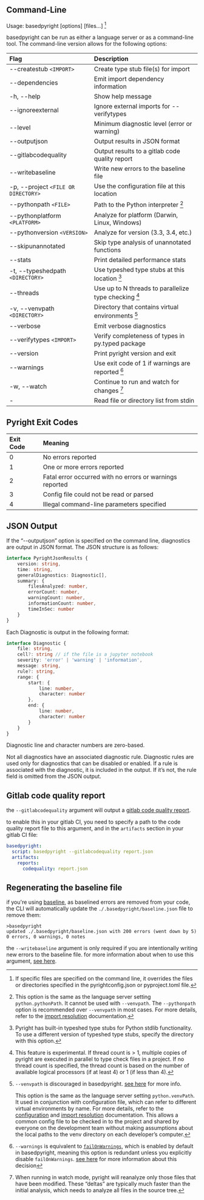 ## Command-Line

Usage: basedpyright [options] [files...] [^1]

basedpyright can be run as either a language server or as a command-line tool. The command-line version allows for the following options:

| Flag                               | Description                                           |
| :--------------------------------- | :---------------------------------------------------  |
| --createstub `<IMPORT>`                 | Create type stub file(s) for import                  |
| --dependencies                          | Emit import dependency information                   |
| -h, --help                              | Show help message                                    |
| --ignoreexternal                        | Ignore external imports for --verifytypes            |
| --level <LEVEL>                         | Minimum diagnostic level (error or warning)          |
| --outputjson                            | Output results in JSON format                        |
| --gitlabcodequality                     | Output results to a gitlab code quality report       |
| --writebaseline                         | Write new errors to the baseline file                |
| -p, --project `<FILE OR DIRECTORY>`     | Use the configuration file at this location          |
| --pythonpath `<FILE>`                   | Path to the Python interpreter [^2]                  |
| --pythonplatform `<PLATFORM>`           | Analyze for platform (Darwin, Linux, Windows)        |
| --pythonversion `<VERSION>`             | Analyze for version (3.3, 3.4, etc.)                 |
| --skipunannotated                       | Skip type analysis of unannotated functions          |
| --stats                                 | Print detailed performance stats                     |
| -t, --typeshedpath `<DIRECTORY>`        | Use typeshed type stubs at this location [^3]        |
| --threads <optional N>                  | Use up to N threads to parallelize type checking [^4]|
| -v, --venvpath `<DIRECTORY>`            | Directory that contains virtual environments [^5]    |
| --verbose                               | Emit verbose diagnostics                             |
| --verifytypes `<IMPORT>`                | Verify completeness of types in py.typed package     |
| --version                               | Print pyright version and exit                       |
| --warnings                              | Use exit code of 1 if warnings are reported [^6]     |
| -w, --watch                             | Continue to run and watch for changes [^7]           |
| -                                       | Read file or directory list from stdin               |

[^1]: If specific files are specified on the command line, it overrides the files or directories specified in the pyrightconfig.json or pyproject.toml file.

[^2]: This option is the same as the language server setting `python.pythonPath`. It cannot be used with `--venvpath`. The `--pythonpath` option is recommended over `--venvpath` in most cases. For more details, refer to the [import resolution](../usage/import-resolution.md#configuring-your-python-environment) documentation.

[^3]: Pyright has built-in typeshed type stubs for Python stdlib functionality. To use a different version of typeshed type stubs, specify the directory with this option.

[^4]: This feature is experimental. If thread count is > 1, multiple copies of pyright are executed in parallel to type check files in a project. If no thread count is specified, the thread count is based on the number of available logical processors (if at least 4) or 1 (if less than 4).

[^5]: `--venvpath` is discouraged in basedpyright. [see here](../benefits-over-pyright/better-defaults.md#default-value-for-pythonpath) for more info.

    This option is the same as the language server setting `python.venvPath`. It used in conjunction with configuration file, which can refer to different virtual environments by name. For more details, refer to the [configuration](./config-files.md) and [import resolution](../usage/import-resolution.md#configuring-your-python-environment) documentation. This allows a common config file to be checked in to the project and shared by everyone on the development team without making assumptions about the local paths to the venv directory on each developer’s computer.

[^6]: `--warnings` is equivalent to [`failOnWarnings`](./config-files.md#failOnWarnings), which is enabled by default in basedpyright, meaning this option is redundant unless you explicitly disable `failOnWarnings`. [see here](../benefits-over-pyright/better-defaults.md#typecheckingmode) for more information about this decision

[^7]: When running in watch mode, pyright will reanalyze only those files that have been modified. These “deltas” are typically much faster than the initial analysis, which needs to analyze all files in the source tree.


## Pyright Exit Codes

| Exit Code   | Meaning                                                           |
| :---------- | :---------------------------------------------------------------  |
| 0           | No errors reported                                                |
| 1           | One or more errors reported                                       |
| 2           | Fatal error occurred with no errors or warnings reported          |
| 3           | Config file could not be read or parsed                           |
| 4           | Illegal command-line parameters specified                         |


## JSON Output

If the “--outputjson” option is specified on the command line, diagnostics are output in JSON format. The JSON structure is as follows:
```ts
interface PyrightJsonResults {
    version: string,
    time: string,
    generalDiagnostics: Diagnostic[],
    summary: {
        filesAnalyzed: number,
        errorCount: number,
        warningCount: number,
        informationCount: number,
        timeInSec: number
    }
}
```

Each Diagnostic is output in the following format:

```ts
interface Diagnostic {
    file: string,
    cell?: string // if the file is a jupyter notebook
    severity: 'error' | 'warning' | 'information',
    message: string,
    rule?: string,
    range: {
        start: {
            line: number,
            character: number
        },
        end: {
            line: number,
            character: number
        }
    }
}
```

Diagnostic line and character numbers are zero-based.

Not all diagnostics have an associated diagnostic rule. Diagnostic rules are used only for diagnostics that can be disabled or enabled. If a rule is associated with the diagnostic, it is included in the output. If it’s not, the rule field is omitted from the JSON output.

## Gitlab code quality report

the `--gitlabcodequality` argument will output a [gitlab code quality report](https://docs.gitlab.com/ee/ci/testing/code_quality.html).

to enable this in your gitlab CI, you need to specify a path to the code quality report file to this argument, and in the `artifacts` section in your gitlab CI file:

```yaml
basedpyright:
  script: basedpyright --gitlabcodequality report.json
  artifacts:
    reports:
      codequality: report.json
```

## Regenerating the baseline file

if you're using [baseline](../benefits-over-pyright/baseline.md), as baselined errors are removed from your code, the CLI will automatically update the `./.basedpyright/baseline.json` file to remove them:

```
>basedpyright
updated ./.basedpyright/baseline.json with 200 errors (went down by 5)
0 errors, 0 warnings, 0 notes
```

the `--writebaseline` argument is only required if you are intentionally writing new errors to the baseline file. for more information about when to use this argument, [see here](../benefits-over-pyright/baseline.md#how-often-do-i-need-to-update-the-baseline-file).